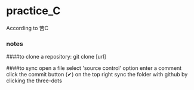 # practice_C
According to 苦C

### notes
####to clone a repository:
git clone [url]

####to sync
open a file
select 'source control' option
enter a comment
click the commit button (✔) on the top right 
sync the folder with github by clicking the three-dots

